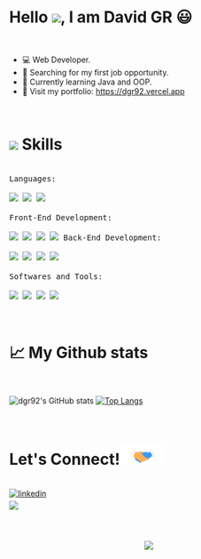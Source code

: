# Hello <img src="https://media.giphy.com/media/hvRJCLFzcasrR4ia7z/giphy.gif" width="35">, I am David GR 😃 
<br>

<ul>
  <li>💻 Web Developer.</li>
  <li>🔎 Searching for my first job opportunity.</a></li>
  <li>🌱 Currently learning Java and OOP.</li>
  <li>🧐 Visit my portfolio: <a href="https://dgr92.vercel.app">https://dgr92.vercel.app</a></li>
</ul>

<br> 


# <img src="https://media2.giphy.com/media/QssGEmpkyEOhBCb7e1/giphy.gif?cid=ecf05e47a0n3gi1bfqntqmob8g9aid1oyj2wr3ds3mg700bl&rid=giphy.gif" width ="35"><b> Skills</b>
<br>

<div>
  <kbd align="center" >
    <kbd>Languages:</kbd>
    <br>
    <br>
    <img style="height:50px" src="https://user-images.githubusercontent.com/25181517/117447155-6a868a00-af3d-11eb-9cfe-245df15c9f3f.png">
    <img style="height:50px" src="https://raw.githubusercontent.com/jmnote/z-icons/master/svg/java.svg">
    <img style="height:50px" src="https://user-images.githubusercontent.com/25181517/183423507-c056a6f9-1ba8-4312-a350-19bcbc5a8697.png">
  </kbd>

  <br>
  <br>
  
  <kbd align="center">
    <kbd>Front-End Development:</kbd>
    <br>
    <br>
    <img style="height:50px" src="https://user-images.githubusercontent.com/25181517/192158954-f88b5814-d510-4564-b285-dff7d6400dad.png">
    <img style="height:50px" src="https://user-images.githubusercontent.com/25181517/183898674-75a4a1b1-f960-4ea9-abcb-637170a00a75.png">
    <img style="height:50px" src="https://user-images.githubusercontent.com/25181517/183897015-94a058a6-b86e-4e42-a37f-bf92061753e5.png">
    <img style="height:50px" src="https://cdn.worldvectorlogo.com/logos/react-native-1.svg">
  </kbd>
  
  <kbd align="center">
    <kbd>Back-End Development:</kbd>
    <br>
    <br>
    <img style="height:50px" src="https://user-images.githubusercontent.com/25181517/183568594-85e280a7-0d7e-4d1a-9028-c8c2209e073c.png">
    <img style="height:50px" src="https://user-images.githubusercontent.com/25181517/183859966-a3462d8d-1bc7-4880-b353-e2cbed900ed6.png">
    <img style="height:50px" src="https://user-images.githubusercontent.com/25181517/183896128-ec99105a-ec1a-4d85-b08b-1aa1620b2046.png">
    <img style="height:50px" src="https://user-images.githubusercontent.com/25181517/189716855-2c69ca7a-5149-4647-936d-780610911353.png">
  </kbd>

  <br>
  <br>
  
  <kbd align="center">
    <kbd>Softwares and Tools:</kbd>
    <br>
    <br>
    <img style="height:50px" src="https://user-images.githubusercontent.com/25181517/192108372-f71d70ac-7ae6-4c0d-8395-51d8870c2ef0.png">
    <img style="height:50px" src="https://assets-global.website-files.com/61d1b6e84887f53fef1dcdf2/631b45e07d98cfb364e5951f_github-white.png">
    <img style="height:50px" src="https://user-images.githubusercontent.com/25181517/192108891-d86b6220-e232-423a-bf5f-90903e6887c3.png">
    <img style="height:50px" src="https://user-images.githubusercontent.com/25181517/192109061-e138ca71-337c-4019-8d42-4792fdaa7128.png">
  </kbd>
</div>
  
<br>
<br>


# 📈 My Github stats
<br>

![dgr92's GitHub stats](https://github-readme-stats.vercel.app/api?username=dgr92&hide=issues&show_icons=true&theme=gotham)
[![Top Langs](https://github-readme-stats.vercel.app/api/top-langs/?username=dgr92&layout=compact&theme=gotham)](https://github.com/dgr92/github-readme-stats)

<br>


# <b> Let's Connect!</b><img src="https://github.com/0xAbdulKhalid/0xAbdulKhalid/raw/main/assets/mdImages/handshake.gif" width ="80">
<br>

<div align='left'>
  <a href="https://www.linkedin.com/in/david-gr/">
    <img src="https://img.shields.io/badge/linkedin:  dgr92-%2300acee.svg?color=405DE6&style=for-the-badge&logo=linkedin&logoColor=white" alt=linkedin style="margin-bottom: 5px;"/>
  </a>
  
  <br>
  
  <a href="mailto:davidgreq92@gmail.com">
    <img src="https://img.shields.io/badge/gmail:  dgr92-%23EA4335.svg?style=for-the-badge&logo=gmail&logoColor=white" t=mail style="margin-bottom: 5px;" />
  </a>
</div>

<br>
<br>

<p align="center"> 
  <img src="https://komarev.com/ghpvc/?username=dgr92&style=for-the-badge&abbreviated=true">
</p>
